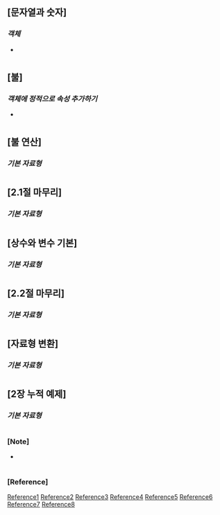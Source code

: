 ## [문자열과 숫자]

### _객체_

-

#

## [불]

### _객체에 정적으로 속성 추가하기_

-

#

## [불 연산]

### _기본 자료형_

#

## [2.1절 마무리]

### _기본 자료형_

#

## [상수와 변수 기본]

### _기본 자료형_

#

## [2.2절 마무리]

### _기본 자료형_

#

## [자료형 변환]

### _기본 자료형_

#

## [2장 누적 예제]

### _기본 자료형_

#

### [Note]

-

#

### [Reference]

[Reference1](https://www.youtube.com/watch?v=6F5Wmm4IOLQ&list=PLBXuLgInP-5kxpAKy2DNXoebCse2grHjl&index=8)
[Reference2](https://www.youtube.com/watch?v=X-j4Za0v-S8&list=PLBXuLgInP-5kxpAKy2DNXoebCse2grHjl&index=9)
[Reference3](https://www.youtube.com/watch?v=9P9OM-taRiU&list=PLBXuLgInP-5kxpAKy2DNXoebCse2grHjl&index=10)
[Reference4](https://www.youtube.com/watch?v=F5M0BaX7knI&list=PLBXuLgInP-5kxpAKy2DNXoebCse2grHjl&index=11)
[Reference5](https://www.youtube.com/watch?v=lPjAr8sdOuM&list=PLBXuLgInP-5kxpAKy2DNXoebCse2grHjl&index=12)
[Reference6](https://www.youtube.com/watch?v=Y4bGtMlJ8P8&list=PLBXuLgInP-5kxpAKy2DNXoebCse2grHjl&index=13)
[Reference7](https://www.youtube.com/watch?v=FvCvDoj1TKk&list=PLBXuLgInP-5kxpAKy2DNXoebCse2grHjl&index=14)
[Reference8](https://www.youtube.com/watch?v=mLL3pG2SsSk&list=PLBXuLgInP-5kxpAKy2DNXoebCse2grHjl&index=15)
